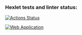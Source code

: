 ### Hexlet tests and linter status:
[![Actions Status](https://github.com/Osayanny/python-project-52/actions/workflows/hexlet-check.yml/badge.svg)](https://github.com/Osayanny/python-project-52/actions)


[![Web Application](https://python-project-52-eyl8.onrender.com)](https://python-project-52-eyl8.onrender.com)